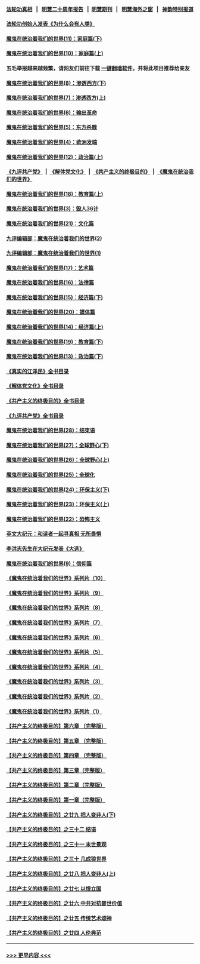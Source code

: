 #### [法轮功真相](https://github.com/gfw-breaker/truth/blob/master/README.md?t=0) &nbsp;&nbsp;|&nbsp;&nbsp; [明慧二十周年报告](https://github.com/gfw-breaker/mh-reports/blob/master/README.md?t=0) &nbsp;&nbsp;|&nbsp;&nbsp;[明慧期刊](https://github.com/gfw-breaker/mh-qikan) &nbsp;&nbsp;|&nbsp;&nbsp; [明慧海外之窗](https://github.com/gfw-breaker/mh-news/blob/master/README.md?t=0) &nbsp;&nbsp;|&nbsp;&nbsp; [神韵特别报道](https://github.com/gfw-breaker/mh-news/blob/master/shenyun.md?t=0)
#### [法轮功创始人发表《为什么会有人类》](../pages/nsc422/n13912117.md?t=02250343) 
#### [魔鬼在统治着我们的世界(11)：家庭篇(下)](../pages/nsc422/n10440961.md?t=02250343) 
#### [魔鬼在统治着我们的世界(10)：家庭篇(上)](../pages/nsc422/n10435448.md?t=02250343) 
#### 五毛举报越来越频繁，请网友们前往下载 [一键翻墙软件](https://github.com/gfw-breaker/ssr-accounts)，并将此项目推荐给亲友
#### [魔鬼在统治着我们的世界(8)：渗透西方(下)](../pages/nsc422/n10429603.md?t=02250343) 
#### [魔鬼在统治着我们的世界(7)：渗透西方(上)](../pages/nsc422/n10426013.md?t=02250343) 
#### [魔鬼在统治着我们的世界(6)：输出革命](../pages/nsc422/n10421536.md?t=02250343) 
#### [魔鬼在统治着我们的世界(5)：东方杀戮](../pages/nsc422/n10417707.md?t=02250343) 
#### [魔鬼在统治着我们的世界(4)：欧洲发端](../pages/nsc422/n10414890.md?t=02250343) 
#### [魔鬼在统治着我们的世界(12)：政治篇(上)](../pages/nsc422/n10444576.md?t=02250343) 
#### [《九评共产党》](https://github.com/begood0513/9ping.md/blob/master/README.md) &nbsp;|&nbsp; [《解体党文化》](../../../../jtdwh.md/blob/master/README.md)  &nbsp;|&nbsp; [《共产主义的终极目的》](../../../../gczydzjmd.md/blob/master/README.md) &nbsp;|&nbsp; [《魔鬼在统治我们的世界》](../../../../mgztzwmdsj.md/blob/master/README.md) 
#### [魔鬼在统治着我们的世界(18)：教育篇(上)](../pages/nsc422/n10526970.md?t=02250343) 
#### [魔鬼在统治着我们的世界(3)：毁人36计](../pages/nsc422/n10411583.md?t=02250343) 
#### [魔鬼在统治着我们的世界(21)：文化篇](../pages/nsc422/n10597706.md?t=02250343) 
#### [九评编辑部：魔鬼在统治着我们的世界(2)](../pages/nsc422/n10410036.md?t=02250343) 
#### [九评编辑部：魔鬼在统治着我们的世界(1)](../pages/nsc422/n10406825.md?t=02250343) 
#### [魔鬼在统治着我们的世界(17)：艺术篇](../pages/nsc422/n10499093.md?t=02250343) 
#### [魔鬼在统治着我们的世界(16)：法律篇](../pages/nsc422/n10485969.md?t=02250343) 
#### [魔鬼在统治着我们的世界(15)：经济篇(下)](../pages/nsc422/n10469975.md?t=02250343) 
#### [魔鬼在统治着我们的世界(20)：媒体篇](../pages/nsc422/n10586579.md?t=02250343) 
#### [魔鬼在统治着我们的世界(14)：经济篇(上)](../pages/nsc422/n10457370.md?t=02250343) 
#### [魔鬼在统治着我们的世界(19)：教育篇(下)](../pages/nsc422/n10564808.md?t=02250343) 
#### [魔鬼在统治着我们的世界(13)：政治篇(下)](../pages/nsc422/n10448270.md?t=02250343) 
#### [《真实的江泽民》全书目录](../pages/nsc422/n13721399.md?t=02250343) 
#### [《解体党文化》全书目录](../pages/nsc422/n13721157.md?t=02250343) 
#### [《共产主义的终极目的》全书目录](../pages/nsc422/n13721048.md?t=02250343) 
#### [《九评共产党》全书目录](../pages/nsc422/n13708085.md?t=02250343) 
#### [魔鬼在统治着我们的世界(28)：结束语](../pages/nsc422/n10936246.md?t=02250343) 
#### [魔鬼在统治着我们的世界(27)：全球野心(下)](../pages/nsc422/n10928319.md?t=02250343) 
#### [魔鬼在统治着我们的世界(26)：全球野心(上)](../pages/nsc422/n10900318.md?t=02250343) 
#### [魔鬼在统治着我们的世界(25)：全球化](../pages/nsc422/n10788205.md?t=02250343) 
#### [魔鬼在统治着我们的世界(24)：环保主义(下)](../pages/nsc422/n10695307.md?t=02250343) 
#### [魔鬼在统治着我们的世界(23)：环保主义(上)](../pages/nsc422/n10688613.md?t=02250343) 
#### [魔鬼在统治着我们的世界(22)：恐怖主义](../pages/nsc422/n10614727.md?t=02250343) 
#### [英文大纪元：和读者一起寻真相 无所畏惧](../pages/nsc422/n12542027.md?t=02250343) 
#### [李洪志先生在大纪元发表《大选》](../pages/nsc422/n12534746.md?t=02250343) 
#### [魔鬼在统治着我们的世界(9)：信仰篇](../pages/nsc422/n10432159.md?t=02250343) 
#### [《魔鬼在统治着我们的世界》系列片（10）](../pages/nsc422/n12292670.md?t=02250343) 
#### [《魔鬼在统治着我们的世界》系列片（9）](../pages/nsc422/n12290859.md?t=02250343) 
#### [《魔鬼在统治着我们的世界》系列片（8）](../pages/nsc422/n12287445.md?t=02250343) 
#### [《魔鬼在统治着我们的世界》系列片（7）](../pages/nsc422/n12283425.md?t=02250343) 
#### [《魔鬼在统治着我们的世界》系列片（6）](../pages/nsc422/n12282314.md?t=02250343) 
#### [《魔鬼在统治着我们的世界》系列片（5）](../pages/nsc422/n12281419.md?t=02250343) 
#### [《魔鬼在统治着我们的世界》系列片（4）](../pages/nsc422/n12274024.md?t=02250343) 
#### [《魔鬼在统治着我们的世界》系列片（3）](../pages/nsc422/n12271322.md?t=02250343) 
#### [《魔鬼在统治着我们的世界》系列片（2）](../pages/nsc422/n12269049.md?t=02250343) 
#### [《魔鬼在统治着我们的世界》系列片（1）](../pages/nsc422/n12267575.md?t=02250343) 
#### [【共产主义的终极目的】第六章 （完整版）](../pages/nsc422/n11428913.md?t=02250343) 
#### [【共产主义的终极目的】第五章 （完整版）](../pages/nsc422/n11428912.md?t=02250343) 
#### [【共产主义的终极目的】第四章 （完整版）](../pages/nsc422/n11428907.md?t=02250343) 
#### [【共产主义的终极目的】第三章（完整版）](../pages/nsc422/n11428848.md?t=02250343) 
#### [【共产主义的终极目的】第二章（完整版）](../pages/nsc422/n11428831.md?t=02250343) 
#### [【共产主义的终极目的】第一章（完整版）](../pages/nsc422/n11417651.md?t=02250343) 
#### [【共产主义的终极目的】之廿九 把人变非人(下)](../pages/nsc422/n11344140.md?t=02250343) 
#### [【共产主义的终极目的】之三十二 结语](../pages/nsc422/n11360535.md?t=02250343) 
#### [【共产主义的终极目的】之三十一 末世景观](../pages/nsc422/n11351129.md?t=02250343) 
#### [【共产主义的终极目的】之三十 几成狼世界](../pages/nsc422/n11348280.md?t=02250343) 
#### [【共产主义的终极目的】之廿八 把人变非人(上)](../pages/nsc422/n11340492.md?t=02250343) 
#### [【共产主义的终极目的】之廿七 以恨立国](../pages/nsc422/n11336944.md?t=02250343) 
#### [【共产主义的终极目的】之廿六 中共对抗普世价值](../pages/nsc422/n11324785.md?t=02250343) 
#### [【共产主义的终极目的】之廿五 传统艺术颂神](../pages/nsc422/n11296396.md?t=02250343) 
#### [【共产主义的终极目的】之廿四 人伦典范](../pages/nsc422/n11296397.md?t=02250343) 

----
#### [ >>> 更早内容 <<< ](../indexes/nsc422-earlier.md)
